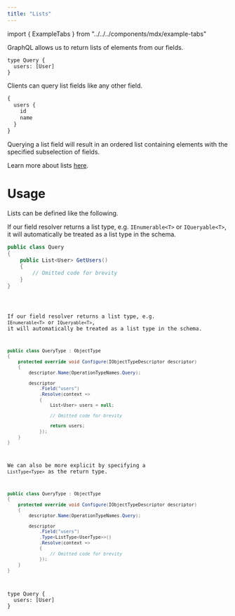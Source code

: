 ```yaml
---
title: "Lists"
---
```


import { ExampleTabs } from "../../../components/mdx/example-tabs"

GraphQL allows us to return lists of elements from our fields.

```sdl
type Query {
  users: [User]
}
```

Clients can query list fields like any other field.

```graphql
{
  users {
    id
    name
  }
}
```

Querying a list field will result in an ordered list containing elements with the specified subselection of fields.

Learn more about lists [here](https://graphql.org/learn/schema/#lists-and-non-null).

# Usage

Lists can be defined like the following.

<ExampleTabs>
<Annotation>

If our field resolver returns a list type, e.g. `IEnumerable<T>` or `IQueryable<T>`, it will automatically be treated as a list type in the schema.

```csharp
public class Query
{
    public List<User> GetUsers()
    {
        // Omitted code for brevity
    }
}
```

</Annotation>
<Code>

If our field resolver returns a list type, e.g. `IEnumerable<T>` or `IQueryable<T>`, it will automatically be treated as a list type in the schema.

```csharp
public class QueryType : ObjectType
{
    protected override void Configure(IObjectTypeDescriptor descriptor)
    {
        descriptor.Name(OperationTypeNames.Query);

        descriptor
            .Field("users")
            .Resolve(context =>
            {
                List<User> users = null;

                // Omitted code for brevity

                return users;
            });
    }
}
```

We can also be more explicit by specifying a `ListType<Type>` as the return type.

```csharp
public class QueryType : ObjectType
{
    protected override void Configure(IObjectTypeDescriptor descriptor)
    {
        descriptor.Name(OperationTypeNames.Query);

        descriptor
            .Field("users")
            .Type<ListType<UserType>>()
            .Resolve(context =>
            {
                // Omitted code for brevity
            });
    }
}
```

</Code>
<Schema>

```sdl
type Query {
  users: [User]
}
```

</Schema>
</ExampleTabs>
